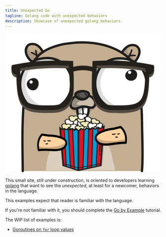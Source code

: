 ```yaml
---
title: Unexpected Go
tagline: Golang code with unexpected behaviors
description: Showcase of unexpected golang behaviors
---
```


![Unexpected gopher](gopher.png)

This small site, still under construction, is oriented to developers
learning [golang](https://golang.org) that want to see the _unexpected_,
at least for a newcomer, behaviors in the language.

This examples expect that reader is familiar with the language. 

If you're not familiar with it, you should complete the [Go by Example](https://gobyexample.com/)
tutorial.

The WIP list of examples is:
 - [Goroutines on `for` loop values](goroutines-on-loops.html)
